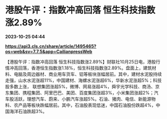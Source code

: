 # 港股午评：指数冲高回落 恒生科技指数涨2.89%

**2023-10-25 04:44**

**https://api3.cls.cn/share/article/1495465?os=web&sv=7.7.5&app=CailianpressWeb**

【港股午评：指数冲高回落 恒生科技指数涨2.89%】财联社10月25日电，港股行情冲高回落，香港恒生指数涨1.18%，恒生科技指数涨2.89%。盘面上，建筑材料、电脑及周边器材、商业用车货车、铝等板块涨幅居前。其中，建材水泥股持续走强，山水水泥涨超11%，中国建材、海螺水泥涨超6%，华新水泥涨超5%；科技股多数上涨， 联想集团涨超5%，微博、网易涨超4%，舜宇光学科技、商汤、京东集团、携程集团、阿里巴巴、美团、百度集团涨超3%，小米集团涨超2%；汽车股活跃，理想汽车、蔚来、小鹏汽车涨超5%。石油、猪肉、电信、新能源物料、农产品等板块跌幅居前。其中，石油股表现低迷，中国石油股份跌超4%，中国海洋石油跌超3%。